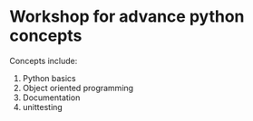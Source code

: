 # Workshop for advance python concepts
Concepts include:

1. Python basics
2. Object oriented programming
3. Documentation
4. unittesting
